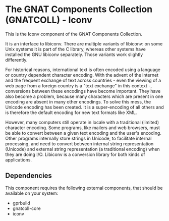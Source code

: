 The GNAT Components Collection (GNATCOLL) - Iconv
=================================================

This is the Iconv component of the GNAT Components Collection.

It is an interface to libiconv.
There are multiple variants of libiconv: on some Unix systems it is part
of the C library, whereas other systems have installed the GNU libiconv
separately. Those variants work slightly differently.

For historical reasons, international text is often encoded using a
language or country dependent character encoding. With the advent of the
internet and the frequent exchange of text across countries - even the
viewing of a web page from a foreign country is a "text exchange" in this
context -, conversions between these encodings have become important. They
have also become a problem, because many characters which are present in
one encoding are absent in many other encodings. To solve this mess, the
Unicode encoding has been created. It is a super-encoding of all others and
is therefore the default encoding for new text formats like XML.

However, many computers still operate in locale with a traditional (limited)
character encoding. Some programs, like mailers and web browsers, must be
able to convert between a given text encoding and the user's encoding.
Other programs internally store strings in Unicode, to facilitate internal
processing, and need to convert between internal string representation
(Unicode) and external string representation (a traditional encoding) when
they are doing I/O. Libiconv is a conversion library for both kinds of
applications.

Dependencies
------------

This component requires the following external components, that should be
available on your system:

- gprbuild
- gnatcoll-core
- iconv
